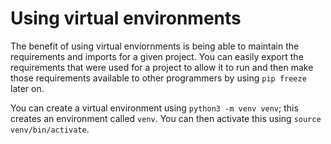 # Using virtual environments
The benefit of using virtual enviornments is being able to maintain the requirements and imports for a given project. You can easily export the requirements that were used for a project to allow it to run and then make those requirements available to other programmers by using `pip freeze` later on. 

You can create a virtual environment using `python3 -m venv venv`; this creates an environment called `venv`. You can then activate this using `source venv/bin/activate`. 